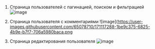1. Страница пользователей с пагинацией, поиском и фильтрацией
![image](https://user-images.githubusercontent.com/65078710/171115947-7f3e51ce-f7eb-445e-bec4-b2f16305b67b.png)

2. Страница пользователя с комментариями 
![image](https://user-images.githubusercontent.com/65078710/171117288-1be9c375-6825-4b9e-b7f7-706a5980baca.png

3. Страница редактирования пользователя
![image](https://user-images.githubusercontent.com/65078710/171117543-0852bef0-736b-4229-8164-eebeb2a38f05.png)
